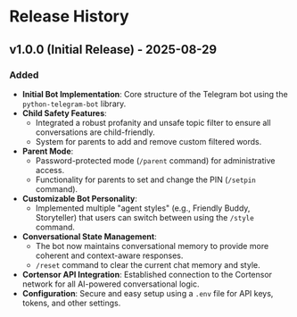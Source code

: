 # Release History

## v1.0.0 (Initial Release) - 2025-08-29

### Added

* **Initial Bot Implementation**: Core structure of the Telegram bot using the `python-telegram-bot` library.
* **Child Safety Features**:
    * Integrated a robust profanity and unsafe topic filter to ensure all conversations are child-friendly.
    * System for parents to add and remove custom filtered words.
* **Parent Mode**:
    * Password-protected mode (`/parent` command) for administrative access.
    * Functionality for parents to set and change the PIN (`/setpin` command).
* **Customizable Bot Personality**:
    * Implemented multiple "agent styles" (e.g., Friendly Buddy, Storyteller) that users can switch between using the `/style` command.
* **Conversational State Management**:
    * The bot now maintains conversational memory to provide more coherent and context-aware responses.
    * `/reset` command to clear the current chat memory and style.
* **Cortensor API Integration**: Established connection to the Cortensor network for all AI-powered conversational logic.
* **Configuration**: Secure and easy setup using a `.env` file for API keys, tokens, and other settings.
